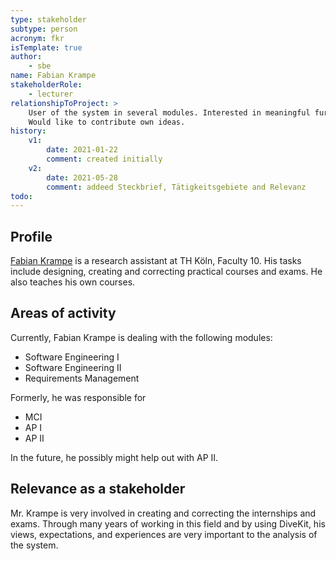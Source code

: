 ```yaml
---
type: stakeholder
subtype: person
acronym: fkr
isTemplate: true
author: 
    - sbe
name: Fabian Krampe
stakeholderRole: 
    - lecturer
relationshipToProject: >
    User of the system in several modules. Interested in meaningful further development. 
    Would like to contribute own ideas. 
history:
    v1:
        date: 2021-01-22
        comment: created initially
    v2:
        date: 2021-05-28
        comment: addeed Steckbrief, Tätigkeitsgebiete and Relevanz
todo:
---
```


## Profile

[Fabian Krampe](https://www.th-koeln.de/personen/fabian.krampe/) is a research assistant at TH Köln, Faculty 10.
His tasks include designing, creating and correcting practical courses and exams. He also teaches his own courses.

## Areas of activity

Currently, Fabian Krampe is dealing with the following modules: 

* Software Engineering I
* Software Engineering II
* Requirements Management

Formerly, he was responsible for
* MCI
* AP I
* AP II

In the future, he possibly might help out with AP II.

## Relevance as a stakeholder

Mr. Krampe is very involved in creating and correcting the internships and exams. Through many years of working in this
field and by using DiveKit, his views, expectations, and experiences are very important to the analysis of the system. 



